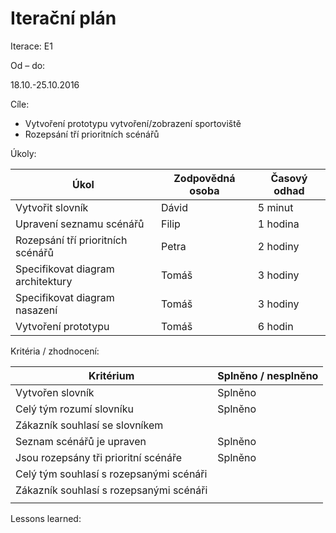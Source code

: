 <h1>Iterační plán</h1>
Iterace:  E1

Od – do:

18.10.-25.10.2016

Cíle:
- Vytvoření prototypu vytvoření/zobrazení sportoviště
- Rozepsání tří prioritních scénářů

Úkoly:

|Úkol|	Zodpovědná osoba|	Časový odhad|
|---|---|---|
Vytvořit slovník|Dávid|5 minut|
Upravení seznamu scénářů|Filip|1 hodina|
Rozepsání tří prioritních scénářů|Petra|2 hodiny|
Specifikovat diagram architektury|Tomáš|3 hodiny|
Specifikovat diagram nasazení|Tomáš|3 hodiny|
Vytvoření prototypu|Tomáš|6 hodin|


Kritéria / zhodnocení:

|Kritérium	|Splněno / nesplněno|
|---|---|
|Vytvořen slovník|Splněno|
|Celý tým rozumí slovníku|Splněno|
|Zákazník souhlasí se slovníkem||
|Seznam scénářů je upraven|Splněno|
|Jsou rozepsány tři prioritní scénáře|Splněno|
|Celý tým souhlasí s rozepsanými scénáři||
|Zákazník souhlasí s rozepsanými scénáři||
|||
Lessons learned:
